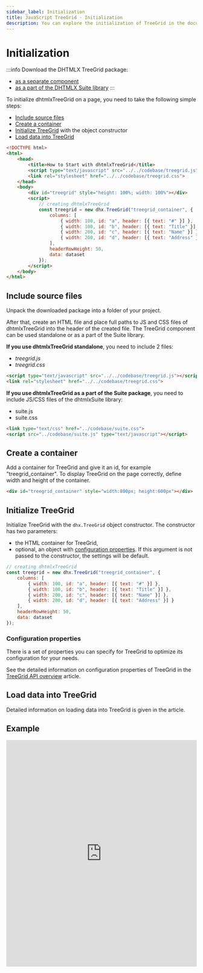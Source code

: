 ```yaml
---
sidebar_label: Initialization
title: JavaScript TreeGrid - Initialization 
description: You can explore the initialization of TreeGrid in the documentation of the DHTMLX JavaScript UI library. Browse developer guides and API reference, try out code examples and live demos, and download a free 30-day evaluation version of DHTMLX Suite 7.
---
```


# Initialization

:::info
Download the DHTMLX TreeGrid package:

- [as a separate component](https://dhtmlx.com/docs/products/dhtmlxTreeGrid/download.shtml)
- [as a part of the DHTMLX Suite library](https://dhtmlx.com/docs/products/dhtmlxSuite/download.shtml)
:::

To initialize dhtmlxTreeGrid on a page, you need to take the following simple steps:

- [Include source files](#include-source-files)
- [Create a container](#create-a-container)
- [Initialize TreeGrid](#initialize-grid) with the object constructor
- [Load data into TreeGrid](#load-data-into-treegrid)

~~~html title="index.html"
<!DOCTYPE html>
<html>
    <head>
        <title>How to Start with dhtmlxTreeGrid</title>         
        <script type="text/javascript" src="../../codebase/treegrid.js"></script>
        <link rel="stylesheet" href="../../codebase/treegrid.css">
    </head>
    <body>
    	<div id="treegrid" style="height: 100%; width: 100%"></div>
        <script>
            // creating dhtmlxTreeGrid 
            const treegrid = new dhx.TreeGrid("treegrid_container", {
    			columns: [
        			{ width: 100, id: "a", header: [{ text: "#" }] },
        			{ width: 100, id: "b", header: [{ text: "Title" }] },
        			{ width: 200, id: "c", header: [{ text: "Name" }] },
        			{ width: 200, id: "d", header: [{ text: "Address" }] }
    			],
    			headerRowHeight: 50,
    			data: dataset
			});
        </script>
    </body>
</html>
~~~

## Include source files

Unpack the downloaded package into a folder of your project.

After that, create an HTML file and place full paths to JS and CSS files of dhtmlxTreeGrid into the header of the created file. The TreeGrid component can be used standalone or as a part of the Suite library.

**If you use dhtmlxTreeGrid standalone**, you need to include 2 files:

- *treegrid.js*
- *treegrid.css*

~~~html
<script type="text/javascript" src="../../codebase/treegrid.js"></script>
<link rel="stylesheet" href="../../codebase/treegrid.css">
~~~

**If you use dhtmlxTreeGrid as a part of the Suite package**, you need to include JS/CSS files of the dhtmlxSuite library:

- suite.js
- suite.css

~~~html
<link type="text/css" href="../codebase/suite.css">
<script src="../codebase/suite.js" type="text/javascript"></script>
~~~

## Create a container

Add a container for TreeGrid and give it an id, for example "treegrid_container". To display TreeGrid on the page correctly, define width and height of the container.

~~~html title="index.html"
<div id="treegrid_container" style="width:800px; height:600px"></div>
~~~

## Initialize TreeGrid

Initialize TreeGrid with the `dhx.TreeGrid` object constructor. The constructor has two parameters:

- the HTML container for TreeGrid,
- optional, an object with [configuration properties](#configuration-properties). If this argument is not passed to the constructor, the settings will be default.

~~~js title="index.js"
// creating dhtmlxTreeGrid
const treegrid = new dhx.TreeGrid("treegrid_container", {
    columns: [
        { width: 100, id: "a", header: [{ text: "#" }] },
        { width: 100, id: "b", header: [{ text: "Title" }] },
        { width: 200, id: "c", header: [{ text: "Name" }] },
        { width: 200, id: "d", header: [{ text: "Address" }] }
    ],
    headerRowHeight: 50,
    data: dataset
});
~~~

### Configuration properties

There is a set of properties you can specify for TreeGrid to optimize its configuration for your needs. 

See the detailed information on configuration properties of TreeGrid in the [TreeGrid API overview](treegrid/api/api_overview.md#treegrid-properties) article.

## Load data into TreeGrid

Detailed information on loading data into TreeGrid is given in the [](treegrid/data_loading.md) article.

## Example

<iframe src="https://snippet.dhtmlx.com/kob9385v?mode=js" frameborder="0" class="snippet_iframe" width="100%" height="600"></iframe>